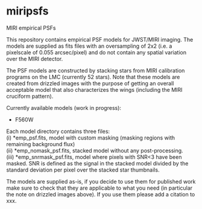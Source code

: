 # miripsfs
MIRI empirical PSFs

This repository contains empirical PSF models for JWST/MIRI imaging. The models are supplied as fits files with an oversampling of 2x2 (i.e. a pixelscale of 0.055 arcsec/pixel) and do not contain any spatial variation over the MIRI detector. 

The PSF models are constructed by stacking stars from MIRI calibration programs on the LMC (currently 52 stars). Note that these models are created from drizzled images with the purpose of getting an overall acceptable model that also characterizes the wings (including the MIRI cruciform pattern). 

Currently available models (work in progress):
- F560W

Each model directory contains three files:   
(i) *emp_psf.fits, model with custom masking (masking regions with remaining background flux)  
(ii) *emp_nomask_psf.fits, stacked model without any post-processing.  
(iii) *emp_snrmask_psf.fits, model where pixels with SNR<3 have been masked. SNR is defined as the signal in the stacked model divided by the standard deviation per pixel over the stacked star thumbnails.  

The models are supplied as-is, if you decide to use them for published work make sure to check that they are applicable to what you need (in particular the note on drizzled images above). If you use them please add a citation to xxx.
